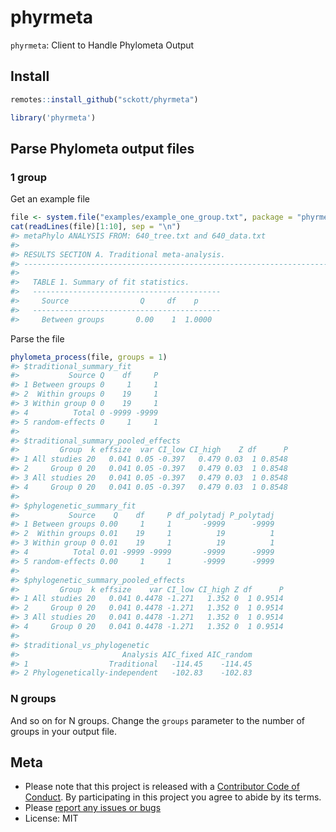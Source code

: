 phyrmeta
========



`phyrmeta`: Client to Handle Phylometa Output

## Install


```r
remotes::install_github("sckott/phyrmeta")
```


```r
library('phyrmeta')
```

## Parse Phylometa output files

### 1 group

Get an example file


```r
file <- system.file("examples/example_one_group.txt", package = "phyrmeta")
cat(readLines(file)[1:10], sep = "\n")
#> metaPhylo ANALYSIS FROM: 640_tree.txt and 640_data.txt
#> 
#> RESULTS SECTION A. Traditional meta-analysis.
#> --------------------------------------------------------------------------------
#> 
#>   TABLE 1. Summary of fit statistics.
#>   ------------------------------------------
#>     Source                Q     df    p
#>   ------------------------------------------
#>     Between groups       0.00    1  1.0000
```

Parse the file


```r
phylometa_process(file, groups = 1)
#> $traditional_summary_fit
#>           Source Q    df     P
#> 1 Between groups 0     1     1
#> 2  Within groups 0    19     1
#> 3 Within group 0 0    19     1
#> 4          Total 0 -9999 -9999
#> 5 random-effects 0     1     1
#> 
#> $traditional_summary_pooled_effects
#>         Group  k effsize  var CI_low CI_high    Z df      P
#> 1 All studies 20   0.041 0.05 -0.397   0.479 0.03  1 0.8548
#> 2     Group 0 20   0.041 0.05 -0.397   0.479 0.03  1 0.8548
#> 3 All studies 20   0.041 0.05 -0.397   0.479 0.03  1 0.8548
#> 4     Group 0 20   0.041 0.05 -0.397   0.479 0.03  1 0.8548
#> 
#> $phylogenetic_summary_fit
#>           Source    Q    df     P df_polytadj P_polytadj
#> 1 Between groups 0.00     1     1       -9999      -9999
#> 2  Within groups 0.01    19     1          19          1
#> 3 Within group 0 0.01    19     1          19          1
#> 4          Total 0.01 -9999 -9999       -9999      -9999
#> 5 random-effects 0.00     1     1       -9999      -9999
#> 
#> $phylogenetic_summary_pooled_effects
#>         Group  k effsize    var CI_low CI_high Z df      P
#> 1 All studies 20   0.041 0.4478 -1.271   1.352 0  1 0.9514
#> 2     Group 0 20   0.041 0.4478 -1.271   1.352 0  1 0.9514
#> 3 All studies 20   0.041 0.4478 -1.271   1.352 0  1 0.9514
#> 4     Group 0 20   0.041 0.4478 -1.271   1.352 0  1 0.9514
#> 
#> $traditional_vs_phylogenetic
#>                       Analysis AIC_fixed AIC_random
#> 1                  Traditional   -114.45    -114.45
#> 2 Phylogenetically-independent   -102.83    -102.83
```

### N groups

And so on for N groups. Change the `groups` parameter to the number of groups
in your output file.


## Meta

* Please note that this project is released with a [Contributor Code of Conduct](CONDUCT.md). 
By participating in this project you agree to abide by its terms.
* Please [report any issues or bugs](https://github.com/sckott/phyrmeta/issues)
* License: MIT

